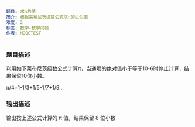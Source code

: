 ```yaml
---
题目: 求π的值
简介: 根据莱布尼茨级数公式求π的近似值
难度: 2
标签: 数学-数学问题
作者: MOOCTEST
---
```


### 题目描述

利用如下莱布尼茨级数公式计算π，当通项的绝对值小于等于10-6时停止计算，结果保留10位小数。

π/4=1-1/3+1/5-1/7+1/9...

### 输出描述

输出按上述公式计算的 π 值，结果保留 8 位小数
